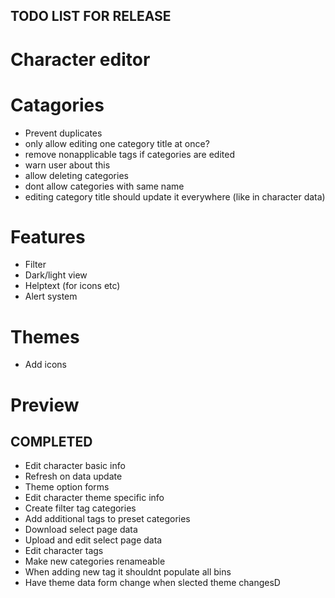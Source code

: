 ## TODO LIST FOR RELEASE

# Character editor

# Catagories
- Prevent duplicates
- only allow editing one category title at once?
- remove nonapplicable tags if categories are edited
- warn user about this
- allow deleting categories
- dont allow categories with same name
- editing category title should update it everywhere (like in character data)

# Features
- Filter
- Dark/light view
- Helptext (for icons etc)
- Alert system

# Themes
- Add icons

# Preview

## COMPLETED
- Edit character basic info
- Refresh on data update
- Theme option forms
- Edit character theme specific info
- Create filter tag categories
- Add additional tags to preset categories
- Download select page data
- Upload and edit select page data
- Edit character tags
- Make new categories renameable
- When adding new tag it shouldnt populate all bins
- Have theme data form change when slected theme changesD